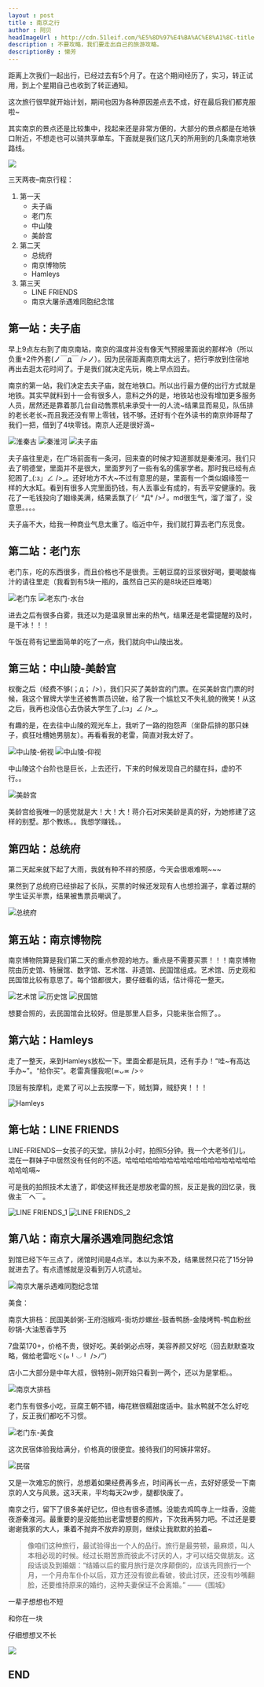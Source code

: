 ```yaml
---
layout : post
title : 南京之行
author : 阿贝
headImageUrl : http://cdn.51leif.com/%E5%8D%97%E4%BA%AC%E8%A1%8C-title.jpg
description : 不要攻略，我们要走出自己的旅游攻略。
descriptionBy : 懒芳
---
```


距离上次我们一起出行，已经过去有5个月了。在这个期间经历了，实习，转正试用，到上个星期自己也收到了转正通知。

这次旅行很早就开始计划，期间也因为各种原因差点去不成，好在最后我们都克服啦~

其实南京的景点还是比较集中，找起来还是非常方便的，大部分的景点都是在地铁口附近，不想走也可以骑共享单车。下面就是我们这几天的所用到的几条南京地铁路线。

<img class="img-fluid" src="http://cdn.51leif.com/image/2017/10/5/%E5%8D%97%E4%BA%AC%E8%A1%8C-1.jpg" />

三天两夜–南京行程：

1.  第一天
    -   夫子庙
    -   老门东
    -   中山陵
    -   美龄宫
1.  第二天
    -   总统府
    -   南京博物院
    -   Hamleys
1.  第三天
    -   LINE FRIENDS
    -   南京大屠杀遇难同胞纪念馆

## 第一站：夫子庙

早上9点左右到了南京南站，南京的温度并没有像天气预报里面说的那样冷（所以负重+2件外套(ノ￣д￣ />ノ）。因为民宿距离南京南太远了，把行李放到住宿地再出去逛太花时间了。于是我们就决定先玩，晚上早点回去。

南京的第一站，我们决定去夫子庙，就在地铁口。所以出行最方便的出行方式就是地铁。其实早就料到十一会有很多人，意料之外的是，地铁站也没有增加更多服务人员，居然还是靠着那几台自动售票机来承受十一的人流~结果显而易见，队伍排的老长老长~而且我还没有带上零钱，钱不够。还好有个在外读书的南京帅哥帮了我们一把，借到了4块零钱。南京人还是很好滴~

<img class="img-fluid" src="http://cdn.51leif.com/image/2017/10/5/%E5%8D%97%E4%BA%AC%E4%B9%8B%E8%A1%8C-2.jpg" alt="淮秦古" />

<img class="img-fluid" src="http://cdn.51leif.com/image/2017/10/5/%E5%8D%97%E4%BA%AC%E4%B9%8B%E8%A1%8C-3.jpg" alt="秦淮河" />

<img class="img-fluid" src="http://cdn.51leif.com/image/2017/10/5/%E5%8D%97%E4%BA%AC%E4%B9%8B%E8%A1%8C-4.jpg" alt="夫子庙" />

夫子庙往里走，在广场前面有一条河，回来查的时候才知道那就是秦淮河。我们只去了明德堂，里面并不是很大，里面罗列了一些有名的儒家学者。那时我已经有点犯困了_(:з」∠ />_。还好地方不大~不过有意思的是，里面有一个类似姻缘签一样的大水缸。看到有很多人完里面扔钱，有人丢事业有成的，有丢平安健康的。我花了一毛钱投向了姻缘美满，结果丢飘了(╯°Д° />╯。md很生气，溜了溜了，没意思。。。。

夫子庙不大，给我一种商业气息太重了。临近中午，我们就打算去老门东觅食。

## 第二站：老门东

老门东，吃的东西很多，而且价格也不是很贵。王朝豆腐的豆浆很好喝，要喝酸梅汁的请往里走（我看到有5块一瓶的，虽然自己买的是8块还巨难喝）

<img class="img-fluid" src="http://cdn.51leif.com/image/2017/10/5/%E5%8D%97%E4%BA%AC%E4%B9%8B%E8%A1%8C-5.jpg" alt="老门东" />

<img class="img-fluid" src="http://cdn.51leif.com/image/2017/10/5/%E5%8D%97%E4%BA%AC%E4%B9%8B%E8%A1%8C-6.jpg" alt="老东门-水台" />

进去之后有很多白雾，我还以为是温泉冒出来的热气，结果还是老雷提醒的及时，是干冰！！！

午饭在蒋有记里面简单的吃了一点，我们就向中山陵出发。

## 第三站：中山陵-美龄宫

权衡之后（经费不够(；д； />），我们只买了美龄宫的门票。在买美龄宫门票的时候，我这个冒牌大学生还被售票员识破，给了我一个尴尬又不失礼貌的微笑！从这之后，我再也没信心去伪装大学生了_(:з」∠ />_。

有趣的是，在去往中山陵的观光车上，我听了一路的抱怨声（坐卧后排的那只妹子，疯狂吐槽她男朋友）。再看看我的老雷，简直对我太好了。

<img class="img-fluid" src="http://cdn.51leif.com/image/2017/10/5/%E5%8D%97%E4%BA%AC%E4%B9%8B%E8%A1%8C-7.png" alt="中山陵-俯视" />

<img class="img-fluid" src="http://cdn.51leif.com/image/2017/10/5/%E5%8D%97%E4%BA%AC%E4%B9%8B%E8%A1%8C-8.png" alt="中山陵-仰视" />

中山陵这个台阶也是巨长，上去还行，下来的时候发现自己的腿在抖，虚的不行。。

<img class="img-fluid" src="http://cdn.51leif.com/image/2017/10/5/%E5%8D%97%E4%BA%AC%E4%B9%8B%E8%A1%8C-9.png" alt="美龄宫" />

美龄宫给我唯一的感觉就是大！大！大！蒋介石对宋美龄是真的好，为她修建了这样的别墅。那个教练。。我想学赚钱。。

## 第四站：总统府

第二天起来就下起了大雨，我就有种不祥的预感，今天会很艰难啊~~~

果然到了总统府已经排起了长队，买票的时候还发现有人也想捡漏子，拿着过期的学生证买半票，结果被售票员嘲讽了。

<img class="img-fluid" src="http://cdn.51leif.com/image/2017/10/5/%E5%8D%97%E4%BA%AC%E4%B9%8B%E8%A1%8C-10.jpg" alt="总统府" />

## 第五站：南京博物院

南京博物院算是我们第二天的重点参观的地方。重点是不需要买票！！！南京博物院由历史馆、特展馆、数字馆、艺术馆、非遗馆、民国馆组成。艺术馆、历史观和民国馆比较有意思了。每个馆都很大，要仔细看的话，估计得花一整天。

<img class="img-fluid" src="http://cdn.51leif.com/image/2017/10/5/%E5%8D%97%E4%BA%AC%E4%B9%8B%E8%A1%8C-11.png" alt="艺术馆" />

<img class="img-fluid" src="http://cdn.51leif.com/image/2017/10/5/%E5%8D%97%E4%BA%AC%E4%B9%8B%E8%A1%8C-12.png" alt="历史馆" />

<img class="img-fluid" src="http://cdn.51leif.com/image/2017/10/5/%E5%8D%97%E4%BA%AC%E4%B9%8B%E8%A1%8C-13.jpg" alt="民国馆" />

想要合照的，去民国馆会比较好。但是那里人巨多，只能来张合照了。。

## 第六站：Hamleys

走了一整天，来到Hamleys放松一下。里面全都是玩具，还有手办！“哇~有高达手办~”。“给你买”。老雷真懂我呢(≖ᴗ≖ />✧

顶层有按摩机，走累了可以上去按摩一下，贼划算，贼舒爽！！！

<img class="img-fluid" src="http://cdn.51leif.com/image/2017/10/5/%E5%8D%97%E4%BA%AC%E4%B9%8B%E8%A1%8C-14.png" alt="Hamleys" />

## 第七站：LINE FRIENDS

LINE-FRIENDS一女孩子的天堂。排队2小时，拍照5分钟。我一个大老爷们儿，混在一群妹子中居然没有任何的不适。哈哈哈哈哈哈哈哈哈哈哈哈哈哈哈哈哈哈哈哈哈哈嗝~

可是我的拍照技术太渣了，即使这样我还是想放老雷的照，反正是我的回忆录，我做主￣へ￣。

<img class="img-fluid" src="http://cdn.51leif.com/image/2017/10/5/%E5%8D%97%E4%BA%AC%E4%B9%8B%E8%A1%8C-15.png" alt="LINE FRIENDS_1" />


<img class="img-fluid" src="http://cdn.51leif.com/image/2017/10/5/%E5%8D%97%E4%BA%AC%E4%B9%8B%E8%A1%8C-16.png" alt="LINE FRIENDS_2" />

## 第八站：南京大屠杀遇难同胞纪念馆

到馆已经下午三点了，闭馆时间是4点半。本以为来不及，结果居然只花了15分钟就进去了。有点遗憾就是没看到万人坑遗址。

<img class="img-fluid" src="http://cdn.51leif.com/image/2017/10/5/%E5%8D%97%E4%BA%AC%E4%B9%8B%E8%A1%8C-17.jpg" alt="南京大屠杀遇难同胞纪念馆" />

美食：

南京大排档：民国美龄粥-王府泡椒鸡-街坊炒螺丝-鼓香鸭肠-金陵烤鸭-鸭血粉丝砂锅-大油葱香芋艿

7盘菜170+，价格不贵，很好吃。美龄粥必点呀，美容养颜又好吃（回去默默查攻略，做给老雷吃ヾ(๑╹◡╹ />ﾉ”）

店小二大部分是中年大叔，很特别~刚开始只看到一两个，还以为是掌柜。。

<img class="img-fluid" src="http://cdn.51leif.com/image/2017/10/5/%E5%8D%97%E4%BA%AC%E4%B9%8B%E8%A1%8C-18.png" alt="南京大排档" />

老门东有很多小吃，豆腐王朝不错，梅花糕很糯甜度适中。盐水鸭就不怎么好吃了，反正我们都吃不习惯。

<img class="img-fluid" src="http://cdn.51leif.com/image/2017/10/5/%E5%8D%97%E4%BA%AC%E4%B9%8B%E8%A1%8C-19.png" alt="老门东-美食" />

这次民宿体验我给满分，价格真的很便宜。接待我们的阿姨非常好。

<img class="img-fluid" src="http://cdn.51leif.com/image/2017/10/5/%E5%8D%97%E4%BA%AC%E4%B9%8B%E8%A1%8C-20.png" alt="民宿" />

又是一次难忘的旅行，总想着如果经费再多点，时间再长一点，去好好感受一下南京的人文与风景。这3天来，平均每天2w步，腿都快废了。

南京之行，留下了很多美好记忆，但也有很多遗憾。没能去鸡鸣寺上一炷香，没能夜游秦淮河。最重要的是没能拍出老雷想要的照片，下次我再努力吧。不过还是要谢谢我家的大人，秉着不抛弃不放弃的原则，继续让我默默的拍着~

> 像咱们这种旅行，最试验得出一个人的品行。旅行是最劳顿，最麻烦，叫人本相必现的时候。经过长期苦旅而彼此不讨厌的人，才可以结交做朋友。这段话谈及到婚姻：“结婚以后的蜜月旅行是次序颠倒的，应该先同旅行一个月，一个月舟车仆仆以后，双方还没有彼此看破，彼此讨厌，还没有吵嘴翻脸，还要维持原来的婚约，这种夫妻保证不会离婚。” ——《围城》

一辈子想想也不短

和你在一块

仔细想想又不长

<img class="img-fluid" src="http://cdn.51leif.com/image/2017/10/5/%E5%8D%97%E4%BA%AC%E4%B9%8B%E8%A1%8C-21.jpg" />

<h2 class="h2 text-center">END</h2>